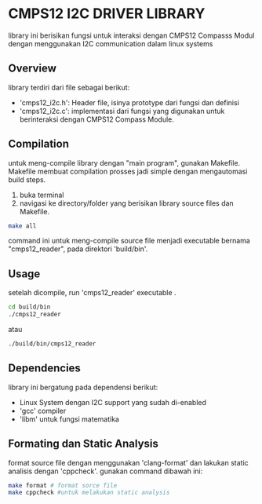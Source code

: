 # CMPS12 I2C DRIVER LIBRARY

library ini berisikan fungsi untuk interaksi dengan CMPS12 Compasss Modul dengan menggunakan I2C communication dalam linux systems

## Overview
library terdiri dari file sebagai berikut:

- 'cmps12_i2c.h': Header file, isinya prototype dari fungsi dan definisi
- 'cmps12_i2c.c': implementasi dari fungsi yang digunakan untuk berinteraksi dengan CMPS12 Compass Module.

## Compilation

untuk meng-compile library dengan "main program", gunakan Makefile. Makefile membuat compilation prosses jadi simple dengan mengautomasi build steps.

1. buka terminal
2. navigasi ke directory/folder yang berisikan library source files dan Makefile.

```bash
make all
```

command ini untuk meng-compile source file menjadi executable bernama "cmps12_reader", pada direktori 'build/bin'.

## Usage

setelah dicompile, run 'cmps12_reader' executable .
```bash
cd build/bin
./cmps12_reader
```

atau 
```bash
./build/bin/cmps12_reader
```

## Dependencies
library ini bergatung pada dependensi berikut:
- Linux System dengan I2C support yang sudah di-enabled
- 'gcc' compiler
- 'libm' untuk fungsi matematika

## Formating dan Static Analysis
format source file dengan menggunakan 'clang-format' dan lakukan static analisis dengan 'cppcheck'. gunakan command dibawah ini:
```bash
make format # format sorce file
make cppcheck #untuk melakukan static analysis
